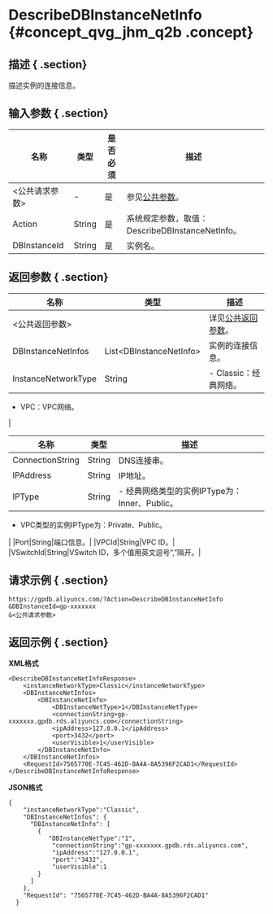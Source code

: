 # DescribeDBInstanceNetInfo {#concept_qvg_jhm_q2b .concept}

## 描述 { .section}

描述实例的连接信息。

## 输入参数 { .section}

|名称|类型|是否必须|描述|
|--|--|----|--|
|<公共请求参数\>|-|是|参见[公共参数](intl.zh-CN/API参考/公共参数.md#)。|
|Action|String|是|系统规定参数，取值：DescribeDBInstanceNetInfo。|
|DBInstanceId|String|是|实例名。|

## 返回参数 { .section}

|名称|类型|描述|
|--|--|--|
|<公共返回参数\>| |详见[公共返回参数](intl.zh-CN/API参考/公共参数.md#section_apd_1rv_3bb)。|
|DBInstanceNetInfos|List<DBInstanceNetInfo\>|实例的连接信息。|
|InstanceNetworkType|String| -   Classic：经典网络。
-   VPC：VPC网络。

 |

|名称|类型|描述|
|--|--|--|
|ConnectionString|String|DNS连接串。|
|IPAddress|String|IP地址。|
|IPType|String| -   经典网络类型的实例IPType为：Inner、Public。
-   VPC类型的实例IPType为：Private、Public。

 |
|Port|String|端口信息。|
|VPCId|String|VPC ID。|
|VSwitchId|String|VSwitch ID，多个值用英文逗号“,”隔开。|

## 请求示例 { .section}

```
https://gpdb.aliyuncs.com/?Action=DescribeDBInstanceNetInfo
&DBInstanceId=gp-xxxxxxx
&<公共请求参数>
```

## 返回示例 { .section}

**XML格式**

```
<DescribeDBInstanceNetInfoResponse>
    <instanceNetworkType>Classic</instanceNetworkType>
	<DBInstanceNetInfos>
		<DBInstanceNetInfo>
			<DBInstanceNetType>1</DBInstanceNetType>
			<connectionString>gp-xxxxxxx.gpdb.rds.aliyuncs.com</connectionString>
			<ipAddress>127.0.0.1</ipAddress>
			<port>3432</port>
			<userVisible>1</userVisible>
		</DBInstanceNetInfo>
	</DBInstanceNetInfos>
	<RequestId>7565770E-7C45-462D-BA4A-8A5396F2CAD1</RequestId>
</DescribeDBInstanceNetInfoResponse>
```

**JSON格式**

```
{
    "instanceNetworkType":"Classic",
    "DBInstanceNetInfos": {
      "DBInstanceNetInfo": [
        {
           "DBInstanceNetType":"1",
            "connectionString":"gp-xxxxxxx.gpdb.rds.aliyuncs.com",
            "ipAddress":"127.0.0.1",
            "port":"3432",
            "userVisible":1
        }
      ]
    }, 
    "RequestId": "7565770E-7C45-462D-BA4A-8A5396F2CAD1"
  }
```

